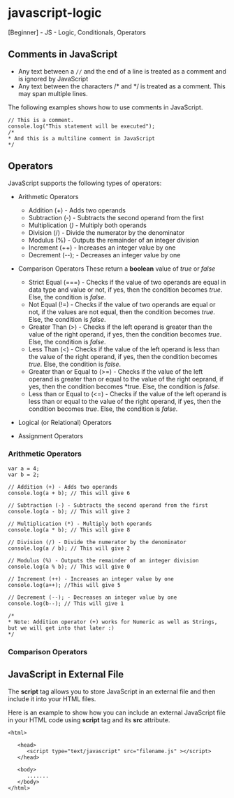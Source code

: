 # javascript-logic
[Beginner] - JS - Logic, Conditionals, Operators

## Comments in JavaScript
- Any text between a `//` and the end of a line is treated as a comment and is ignored by JavaScript
- Any text between the characters /* and */ is treated as a comment. This may span multiple lines.

The following examples shows how to use comments in JavaScript.
```
// This is a comment. 
console.log("This statement will be executed");
/*
* And this is a multiline comment in JavaScript
*/
```

## Operators
JavaScript supports the following types of operators:
- Arithmetic Operators
   * Addition (+) - Adds two operands
   * Subtraction (-) - Subtracts the second operand from the first
   * Multiplication (*)* - Multiply both operands
   * Division (/) - Divide the numerator by the denominator
   * Modulus (%) - Outputs the remainder of an integer division
   * Increment (++) - Increases an integer value by one
   * Decrement (--); - Decreases an integer value by one
- Comparison Operators
These return a **boolean** value of *true* or *false*
   * Strict Equal (===) - Checks if the value of two operands are equal in data type and value or not, if yes, then the condition becomes *true*. Else, the condition is *false*.
   * Not Equal (!=) - Checks if the value of two operands are equal or not, if the values are not equal, then the condition becomes *true*. Else, the condition is *false*.
   * Greater Than (>) - Checks if the left operand is greater than the value of the right operand, if yes, then the condition becomes *true*. Else, the condition is *false*.
   * Less Than (<) - Checks if the value of the left operand is less than the value of the right operand, if yes, then the condition becomes *true*. Else, the condition is *false*.
   * Greater than or Equal to (>=) - Checks if the value of the left operand is greater than or equal to the value of the right oeprand, if yes, then the condition becomes *true. Else, the condition is *false*.
   * Less than or Equal to (<=) - Checks if the value of the left operand is less than or equal to the value of the right operand, if yes, then the condition becomes *true*. Else, the condition is *false*.
   
- Logical (or Relational) Operators
- Assignment Operators

### Arithmetic Operators

```
var a = 4;
var b = 2;

// Addition (+) - Adds two operands
console.log(a + b); // This will give 6

// Subtraction (-) - Subtracts the second operand from the first
console.log(a - b); // This will give 2

// Multiplication (*) - Multiply both operands
console.log(a * b); // This will give 8

// Division (/) - Divide the numerator by the denominator
console.log(a / b); // This will give 2

// Modulus (%) - Outputs the remainder of an integer division
console.log(a % b); // This will give 0

// Increment (++) - Increases an integer value by one
console.log(a++); //This will give 5

// Decrement (--); - Decreases an integer value by one
console.log(b--); // This will give 1

/*
* Note: Addition operator (+) works for Numeric as well as Strings, but we will get into that later :)
*/
```

### Comparison Operators


## JavaScript in External File
The **script** tag allows you to store JavaScript in an external file and then include it into your HTML files.

Here is an example to show how you can include an external JavaScript file in your HTML code using **script** tag and its **src** attribute.

```
<html>

   <head>
      <script type="text/javascript" src="filename.js" ></script>
   </head>
   
   <body>
      .......
   </body>
</html>
```
